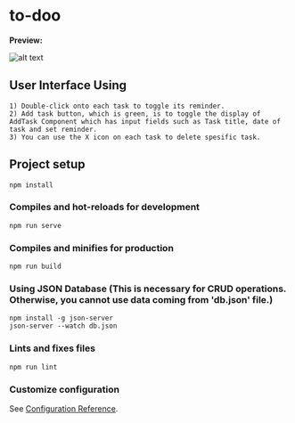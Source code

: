 # to-doo

<strong>Preview:</strong>

![alt text](https://kriptodedektifi.net/preview-of-to-doo-app.PNG)

## User Interface Using
```
1) Double-click onto each task to toggle its reminder.
2) Add task button, which is green, is to toggle the display of AddTask Component which has input fields such as Task title, date of task and set reminder.
3) You can use the X icon on each task to delete spesific task. 
```

## Project setup

```
npm install
```

### Compiles and hot-reloads for development

```
npm run serve
```

### Compiles and minifies for production

```
npm run build
```

### Using JSON Database (This is necessary for CRUD operations. Otherwise, you cannot use data coming from 'db.json' file.)

```
npm install -g json-server
json-server --watch db.json
```

### Lints and fixes files

```
npm run lint
```

### Customize configuration

See [Configuration Reference](https://cli.vuejs.org/config/).
